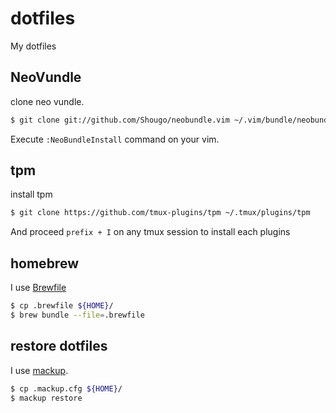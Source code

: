 # dotfiles

My dotfiles

## NeoVundle

clone neo vundle.

```bash
$ git clone git://github.com/Shougo/neobundle.vim ~/.vim/bundle/neobundle.vim
```

Execute `:NeoBundleInstall` command on your vim.

## tpm

install tpm

```bash
$ git clone https://github.com/tmux-plugins/tpm ~/.tmux/plugins/tpm
```

And proceed `prefix + I` on any tmux session to install each plugins

## homebrew

I use [Brewfile](https://github.com/Homebrew/homebrew-bundle)

```bash
$ cp .brewfile ${HOME}/
$ brew bundle --file=.brewfile
```

## restore dotfiles

I use [mackup](https://github.com/lra/mackup).

```bash
$ cp .mackup.cfg ${HOME}/
$ mackup restore
```
